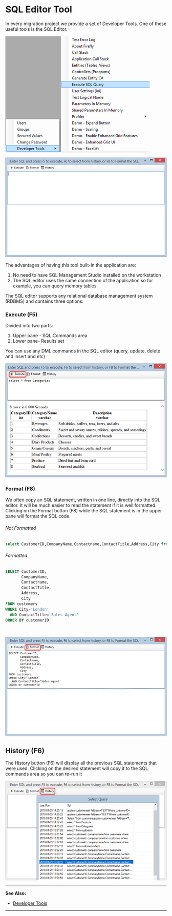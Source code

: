 ﻿# SQL Editor Tool

In every migration project we provide a set of Developer Tools. One of these useful tools is the SQL Editor.

![](devtools.png)

![](sqleditor.png)


The advantages of having this tool built-in the application are:
1) No need to have SQL Management Studio installed on the workstation
2) The SQL editor uses the same connection of the application so for example, you can query memory tables

The SQL editor supports any relational database management system (RDBMS) and contains three options:


### Execute (F5)

Divided into two parts:
1) Upper pane - SQL Commands area
2) Lower pane- Results set

You can use any DML commands in the SQL editor (query, update, delete and insert and etc)

![](execute.png)


### Format (F8)

We often copy an SQL statement, written in one line, directly into the SQL editor. It will be much easier to read the statement if it is well formatted.
Clicking on the Format button (F8) while the SQL statement is in the upper pane will format the SQL code.


###### Not Formatted
```sql
select CustomerID,CompanyName,Contactname,ContactTitle,Address,City from customers where City='London' and ContactTitle='Sales Agent' order by customerID
```

###### Formatted
```sql
SELECT CustomerID,
       CompanyName,
       Contactname,
       ContactTitle,
       Address,
       City
FROM customers
WHERE City='London'
  AND ContactTitle='Sales Agent'
ORDER BY customerID
```

<br>

![](format.png)

## History (F6)

The History button (F6) will display all the previous SQL statements that were used.
Clicking on the desired statement will copy it to the SQL commands area so you can re-run it


![](history.png)


---
**See Also:**
* [Developer Tools](http://doc.fireflymigration.com/access-developer-tools-and-users-management-menu.html)
---
